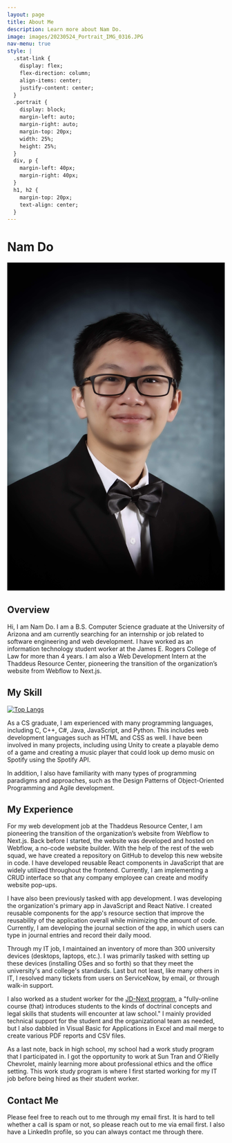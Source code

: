 ```yaml
---
layout: page
title: About Me
description: Learn more about Nam Do.
image: images/20230524_Portrait_IMG_0316.JPG
nav-menu: true
style: |
  .stat-link {
    display: flex;
    flex-direction: column;
    align-items: center;
    justify-content: center; 
  }
  .portrait {
    display: block;
    margin-left: auto;
    margin-right: auto;
    margin-top: 20px;
    width: 25%;
    height: 25%;
  }
  div, p {
    margin-left: 40px;
    margin-right: 40px;
  }
  h1, h2 {
    margin-top: 20px;
    text-align: center;
  }
---
```


<style type="text/css">
{{ page.style }}
</style>

<?xml version="1.0" encoding="UTF-8"?>

# Nam Do

<img class="portrait" src="https://raw.githubusercontent.com/namdo1225/namdo1225.github.io/master/images/20230524_Portrait_IMG_0316.JPG" alt="Nam Do's Portrait" />

## Overview

Hi, I am Nam Do. I am a B.S. Computer Science graduate at the University of Arizona and am currently searching for an internship or job related to software engineering and web development. I have worked as an information technology student worker at the James E. Rogers College of Law for more than 4 years. I am also a Web Development Intern at the Thaddeus Resource Center, pioneering the transition of the organization’s website from Webflow to Next.js.

## My Skill
<div class="stat-link">
  <a href="https://github.com/anuraghazra/github-readme-stats">
    <img src="https://github-readme-stats.vercel.app/api/top-langs/?username=namdo1225&amp;layout=compact&amp;theme=vision-friendly-dark" alt="Top Langs">
  </a>
</div>



As a CS graduate, I am experienced with many programming languages, including C, C++, C#, Java, JavaScript, and Python. This includes web development languages such as HTML and CSS as well. I have been involved in many projects, including using Unity to create a playable demo of a game and creating a music player that could look up demo music on Spotify using the Spotify API.

In addition, I also have familiarity with many types of programming paradigms and approaches, such as the Design Patterns of Object-Oriented Programming and Agile development.

## My Experience

For my web development job at the Thaddeus Resource Center, I am pioneering the transition of the organization’s website from Webflow to Next.js. Back before I started, the website was developed and hosted on Webflow, a no-code website builder. With the help of the rest of the web squad, we have created a repository on GitHub to develop this new website in code. I have developed reusable React components in JavaScript that are widely utilized throughout the frontend. Currently, I am implementing a CRUD interface so that any company employee can create and modify website pop-ups.

I have also been previously tasked with app development. I was developing the organization's primary app in JavaScript and React Native. I created reusable components for the app's resource section that improve the reusability of the application overall while minimizing the amount of code. Currently, I am developing the journal section of the app, in which users can type in journal entries and record their daily mood.

Through my IT job, I maintained an inventory of more than 300 university devices (desktops, laptops, etc.). I was primarily tasked with setting up these devices (installing OSes and so forth) so that they meet the university's and college's standards. Last but not least, like many others in IT, I resolved many tickets from users on ServiceNow, by email, or through walk-in support.

I also worked as a student worker for the [JD-Next program](https://jd-next.org/), a "fully-online course (that) introduces students to the kinds of doctrinal concepts and legal skills that students will encounter at law school." I mainly provided technical support for the student and the organizational team as needed, but I also dabbled in Visual Basic for Applications in Excel and mail merge to create various PDF reports and CSV files.

As a last note, back in high school, my school had a work study program that I participated in. I got the opportunity to work at Sun Tran and O'Rielly Chevrolet, mainly learning more about professional ethics and the office setting. This work study program is where I first started working for my IT job before being hired as their student worker.

## Contact Me

Please feel free to reach out to me through my email first. It is hard to tell whether a call is spam or not, so please reach out to me via email first. I also have a LinkedIn profile, so you can always contact me through there.
